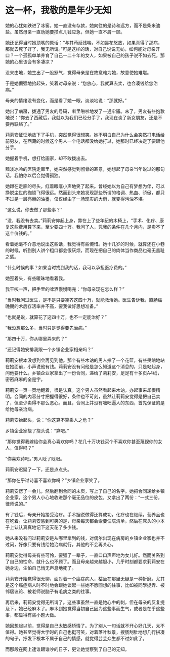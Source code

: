 # 这一杯，我敬的是年少无知

她的心犹如跌进了冰窖。她一直没有存款，她向往的是诗和远方，而不是柴米油盐。虽然母亲一直劝她要攒点儿钱应急，但她一直不屑一顾。 

她还记得当时她顶嘴的原话：“与其苟延残喘，不如昙花怒放，如果真得了那病，那就去死了好了，我无所谓。”可是这样的话，对自己说说无妨，如何能对母亲开口？一个孤孤单单养育了自己一二十年的女人，如果被自己的孩子说不如去死，那她的心里该会有多凄凉？ 

没来由地，她生出了一股怒气，觉得母亲是在故意难为她，故意使她难堪。 

于是她倔强地抬起头，笑着对母亲说：“您放心，我就算去卖，也会凑钱给您治病。” 

母亲的情绪没有变化，而是看了她一眼，淡淡地说：“那就好。” 

她出了病房，拨通了男友的号码，噼里啪啦地发了一通牢骚。末了，男友有些抱歉地说：“你去了西藏后，我就以为我们已经分手了，我现在谈了新女朋友，还是不要再联络了。” 

莉莉安怔怔地放下了手机，突然觉得很想笑。她不明白自己为什么会突然打电话给前男友，在西藏的时候这个男人一个电话都没给她打过，她那时已经决定了要跟他分手。 

她握着手机，想打给画家，却不敢拨出去。 

黯淡冰冷的医院走廊里，她突然感觉到彻骨的寒意，她想起了母亲当年说过的那句话，我怕你以后会觉得孤独。 

她蹲在走廊的尽头，红着眼眶小声地笑了起来。曾经她以为自己有梦想为伴，可以挣脱尘世的枷锁飞得很远。然而到头来她发现那些所谓的格调、热血、骄傲，都只不过是一层亮丽的油墨，仅仅经由了一场现实的大雨，就变得污浊不堪。 

“这么说，你去做了那些事？” 

“没，我没有去卖。”莉莉安仰起上身，靠在上了些年纪的木椅上，“手术、化疗、康复这些费用算下来，至少要四十万。我问了人，凭我的条件在几个月内，是卖不了这个价钱的。” 

看着她毫不介意地说出这些话，我觉得有些惋惜。她十几岁的时候，就算还在小巷的时候，听到别人讲个粗口都会很厌烦，而现在把自己的肉体当作商品也毫无羞耻之感。 

“什么时候的事？如果当时找到我的话，我可以承担医疗费的。” 

她歪着头，有些暖昧地看着我。 

我干咳一声，把手里的啤酒慢慢喝完：“你母亲现在怎么样？” 

“当时我问过医生，是不是只要凑齐这四十万，就能救活她。医生告诉我，直肠癌晚期的术后存活率并不高，要我做好思想准备。” 

“也就是说，就算花了这四十万，也不一定能治好？” 

“我没想那么多，当时只是觉得要先治病。” 

“那四十万，你从哪里弄来的？” 

“还记得她安排我跟一个乡镇企业家相亲吗？” 

莉莉安根本没想到会再见到他。那个有些木讷的男人拎了一个花篮，有些畏缩地站在她面前，小声说他有钱。莉莉安没有问他是怎么知道这个消息的，只是站起身，问他要什么。乡镇企业家拿出了一份合同，递给了莉莉安，足足有十多页A4纸，密密麻麻的全是字。 

莉莉安一页一页地翻着，很是认真。这个男人虽然看起来木讷，办起事来却很精明。合同的内容分寸把握得很好，条件也不苛刻，虽然让莉莉安觉得是把自己卖了，但至少卖得不那么恶心。而且，合同上并没有咄咄逼人的东西，首先保证的是给她母亲治病。 

莉莉安抬起头，说：“你这算不算乘人之危？” 

乡镇企业家挠了挠头说：“算吧。” 

“那你觉得我嫁给你会真心喜欢你吗？花几十万块钱买个不喜欢你甚至蔑视你的女人，值得吗？” 

“你喜欢诗吧。”男人眨了眨眼。 

莉莉安迟疑了一下，还是点点头。 

“那你在乎过诗喜不喜欢你吗？”乡镇企业家笑了。 

莉莉安愣了一会儿，然后翻到合同的末页，写上了自己的名字。她把合同递给乡镇企业家，这个男人小心地收进那个毫无品位的皮包，又拿出了两份：“一式三份，律师说的。” 

有了钱后，母亲开始接受治疗。手术据说做得还算成功，化疗也在继续，营养品也在吃着。让莉莉安感到可笑的是，母亲每天都会索要住院清单，然后在床头的小本子上认认真真地记下这天花了多少钱。 

她从来没有问过莉莉安是从哪里拿到的钱，对偶尔出现在病房的乡镇企业家也并不过问，好像只要有钱给她治病就行，其他的不会再关心。 

莉莉安觉得母亲有些可怜，要强了一辈子，一直口口声声地为女儿好。然而关系到了自己的性命，就什么也不顾了。而且母亲越来越胆小，几乎时刻都要求莉莉安在她身边，生怕自己悄无声息地死了。 

莉莉安开始觉得很无聊，面对着一个癌症病人，枯坐在那里无疑是一种折磨。尤其是这个癌症病人时不时地会跟她谈起一些她不愿回想的往事，比如被同學捉弄、被邻居议论、被老师说脑子有毛病之类的往事。 

再后来，莉莉安觉得无所谓了。这些事虽然一直是她心中的刺，但在母亲的反复提及下，她已经麻木了。麻木到她觉得当初自己因为这些事而生气，或者是在乎这些事，都显得有些小题大做。 

她回想起以前，觉得是自己太敏感矫情了。为了别人一句话就不开心好几天，太不值得。她甚至觉得大学时的自己也挺可笑，对着落叶秋景，搜肠刮肚地想几行拼凑的句子，抒发下根本不属于自己的情感，就觉得芸芸众生都不过如此了。 

而那段在网上逮谁跟谁吵的日子，更让她觉察到了自己的无知。